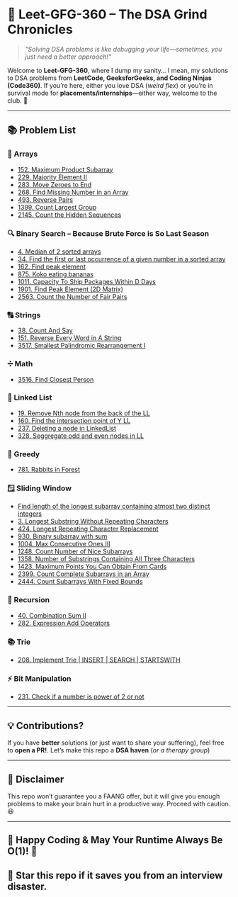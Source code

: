 # 🚀 Leet-GFG-360 – The DSA Grind Chronicles  

> *"Solving DSA problems is like debugging your life—sometimes, you just need a better approach!"*  

Welcome to **Leet-GFG-360**, where I dump my sanity… I mean, my solutions to DSA problems from **LeetCode, GeeksforGeeks, and Coding Ninjas (Code360)**. If you’re here, either you love DSA (*weird flex*) or you’re in survival mode for **placements/internships**—either way, welcome to the club. 🎉  

---

## 📚 Problem List

### 🔢 Arrays  
- [152. Maximum Product Subarray](https://leetcode.com/problems/maximum-product-subarray/)
- [229. Majority Element II](https://leetcode.com/problems/majority-element-ii/)
- [283. Move Zeroes to End](https://leetcode.com/problems/move-zeroes/)
- [268. Find Missing Number in an Array](https://leetcode.com/problems/missing-number/)
- [493. Reverse Pairs](https://leetcode.com/problems/reverse-pairs/)
- [1399. Count Largest Group](https://leetcode.com/problems/count-largest-group/)
- [2145. Count the Hidden Sequences](https://leetcode.com/problems/count-the-hidden-sequences/)

### 🔍 Binary Search – Because Brute Force is So Last Season
- [4. Median of 2 sorted arrays](https://leetcode.com/problems/median-of-two-sorted-arrays/)
- [34. Find the first or last occurrence of a given number in a sorted array](https://leetcode.com/problems/find-first-and-last-position-of-element-in-sorted-array/)
- [162. Find peak element](https://leetcode.com/problems/find-peak-element/)
- [875. Koko eating bananas](https://leetcode.com/problems/koko-eating-bananas/)
- [1011. Capacity To Ship Packages Within D Days](https://leetcode.com/problems/capacity-to-ship-packages-within-d-days/)
- [1901. Find Peak Element (2D Matrix)](https://leetcode.com/problems/find-a-peak-element-ii/)
- [2563. Count the Number of Fair Pairs](https://leetcode.com/problems/count-the-number-of-fair-pairs)

### 🔠 Strings
- [38. Count And Say](https://leetcode.com/problems/count-and-say/)
- [151. Reverse Every Word in A String](https://leetcode.com/problems/reverse-words-in-a-string/)
- [3517. Smallest Palindromic Rearrangement I](https://leetcode.com/problems/smallest-palindromic-rearrangement-i/)

### ➗ Math
- [3516. Find Closest Person](https://leetcode.com/problems/find-closest-person/)

### 🔗 Linked List
- [19. Remove Nth node from the back of the LL](https://leetcode.com/problems/remove-nth-node-from-end-of-list/)
- [160. Find the intersection point of Y LL](https://leetcode.com/problems/intersection-of-two-linked-lists/)
- [237. Deleting a node in LinkedList](https://leetcode.com/problems/delete-node-in-a-linked-list/)
- [328. Seggregate odd and even nodes in LL](https://leetcode.com/problems/odd-even-linked-list/)

### 🤑 Greedy
- [781. Rabbits in Forest](https://leetcode.com/problems/rabbits-in-forest/)

### 🪟 Sliding Window
- [Find length of the longest subarray containing atmost two distinct integers](https://www.geeksforgeeks.org/problems/fruit-into-baskets-1663137462/1)
- [3. Longest Substring Without Repeating Characters](https://leetcode.com/problems/longest-substring-without-repeating-characters/)
- [424. Longest Repeating Character Replacement](https://leetcode.com/problems/longest-repeating-character-replacement/)
- [930. Binary subarray with sum](https://leetcode.com/problems/binary-subarrays-with-sum/)
- [1004. Max Consecutive Ones III](https://leetcode.com/problems/max-consecutive-ones-iii/)
- [1248. Count Number of Nice Subarrays](https://leetcode.com/problems/count-number-of-nice-subarrays/)
- [1358. Number of Substrings Containing All Three Characters](https://leetcode.com/problems/number-of-substrings-containing-all-three-characters)
- [1423. Maximum Points You Can Obtain From Cards](https://leetcode.com/problems/maximum-points-you-can-obtain-from-cards/)
- [2399. Count Complete Subarrays in an Array](https://leetcode.com/problems/count-complete-subarrays-in-an-array/)
- [2444. Count Subarrays With Fixed Bounds](https://leetcode.com/problems/count-subarrays-with-fixed-bounds/)

### 🔁 Recursion
- [40. Combination Sum II](https://leetcode.com/problems/combination-sum-ii/)
- [282. Expression Add Operators](https://leetcode.com/problems/expression-add-operators/)

### 📚 Trie
- [208. Implement Trie | INSERT | SEARCH | STARTSWITH](https://leetcode.com/problems/implement-trie-prefix-tree/)

### ⚡ Bit Manipulation
- [231. Check if a number is power of 2 or not](https://leetcode.com/problems/power-of-two/)

---

## 💡 Contributions?

If you have **better** solutions (or just want to share your suffering), feel free to **open a PR!**. Let’s make this repo a **DSA haven** (*or a therapy group*)

---

## 📢 Disclaimer
This repo won’t guarantee you a FAANG offer, but it will give you enough problems to make your brain hurt in a productive way. Proceed with caution. 😆

---

## 🌟 Happy Coding & May Your Runtime Always Be O(1)! 🚀
## 🌟 Star this repo if it saves you from an interview disaster.
